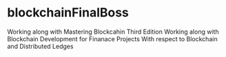 # blockchainFinalBoss
Working along with Mastering Blockcahin Third Edition
Working along with Blockchain Development for Finanace Projects
With respect to Blockchain and Distributed Ledges
